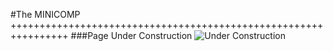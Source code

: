 #The   MINICOMP
++++++++++++++++++++++++++++++++++++++++++++++++++++++++++++++++ 
###Page Under Construction
![Under Construction](http://dl.dropbox.com/u/20400183/webhost/constructocat2.jpg)

